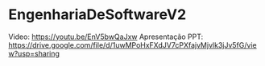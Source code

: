 # EngenhariaDeSoftwareV2
Video: https://youtu.be/EnV5bwQaJxw
Apresentação PPT: https://drive.google.com/file/d/1uwMPoHxFXdJV7cPXfajvMjvlk3jJv5fG/view?usp=sharing
